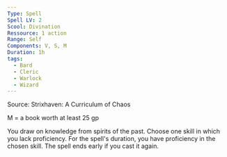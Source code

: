 ```yaml
---
Type: Spell
Spell LV: 2
Scool: Divination
Ressource: 1 action
Range: Self
Components: V, S, M
Duration: 1h
tags:
  - Bard
  - Cleric
  - Warlock
  - Wizard
---
```

Source: Strixhaven: A Curriculum of Chaos

M = a book worth at least 25 gp

You draw on knowledge from spirits of the past. Choose one skill in which you lack proficiency. For the spell's duration, you have proficiency in the chosen skill. The spell ends early if you cast it again.